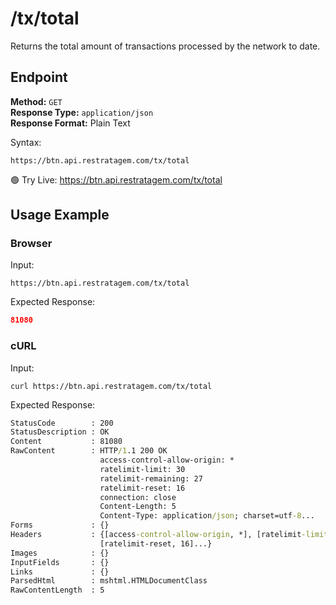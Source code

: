 # /tx/total

Returns the total amount of transactions processed by the network to date.

## Endpoint

**Method:** `GET`  
**Response Type:** `application/json`  
**Response Format:** Plain Text  

Syntax:

```
https://btn.api.restratagem.com/tx/total
```

🟢 Try Live:
https://btn.api.restratagem.com/tx/total

## Usage Example

### Browser

Input:
```
https://btn.api.restratagem.com/tx/total
```

Expected Response:

```json
81080
```

### cURL

Input:
```
curl https://btn.api.restratagem.com/tx/total
```

Expected Response:
```cmd
StatusCode        : 200
StatusDescription : OK
Content           : 81080
RawContent        : HTTP/1.1 200 OK
                    access-control-allow-origin: *
                    ratelimit-limit: 30
                    ratelimit-remaining: 27
                    ratelimit-reset: 16
                    connection: close
                    Content-Length: 5
                    Content-Type: application/json; charset=utf-8...
Forms             : {}
Headers           : {[access-control-allow-origin, *], [ratelimit-limit, 30], [ratelimit-remaining, 27],
                    [ratelimit-reset, 16]...}
Images            : {}
InputFields       : {}
Links             : {}
ParsedHtml        : mshtml.HTMLDocumentClass
RawContentLength  : 5
```